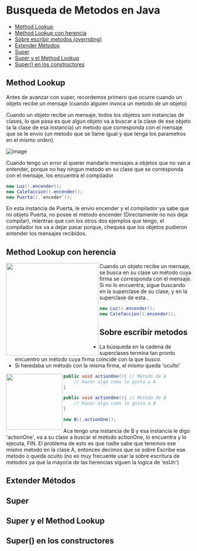 # Busqueda de Metodos en Java


- [Method Lookup](#method-lookup)
- [Method Lookup con herencia](#method-lookup-con-herencia)
- [Sobre escribír metodos (overriding)](#sobre-escribír-metodos)
- [Extender Métodos](#extender-métodos)
- [Super](#super)
- [Super y el Method Lookup](#super-y-el-method-lookup)
- [Super() en los constructores](#super-en-los-constructores)


## Method Lookup

Antes de avanzar con super, recordemos primero que ocurre cuando un objeto recibe un mensaje (cuando alguien invoca un metodo de un objeto)

Cuando un objeto recibe un mensaje, todos los objetos son instancias de clases, lo que pasa es que algun objeto va a buscar a la clase de ese objeto (a la clase de esa instancia) un metodo que corresponda con el mensaje que se le envio (un metodo que se llame igual y que tenga los parametros en el mismo orden). 

![image](https://user-images.githubusercontent.com/55964635/192359878-c98013e6-ff36-48eb-b934-488414bec1ec.png)

Cuando tengo un error al querer mandarle mensajes a objetos que no van a entender, porque no hay ningun metodo en su clase que se corresponda con el mensaje, los encuentra el compilador

```java
new Luz().encender();
new Calefaccion().encender();
new Puerta().`enceder`(); 
```

En esta instancia de Puerta, le envio encender y el compilador ya sabe que mi objeto Puerta, no posee el metodo encender (Directamente no nos deja compilar), mientras que con los otros dos ejemplos que tengo, el compilador los va a dejar pasar porque, chequea que los objetos pudieron entender los mensajes recibidos.

## Method Lookup con herencia



<img width="250" align='left'  src = 'https://user-images.githubusercontent.com/55964635/192593948-5ef01c06-4db4-461f-819e-7618228fbbfc.png'>

Cuando un objeto recibe un mensaje, se busca en su clase un método cuya firma se corresponda con el mensaje. Si no lo encuentra, sigue buscando en la superclase de su clase, y en la superclase de esta..


```java
new Luz().encender();
new Calefaccion().encender();
```

## Sobre escribír metodos
- La búsqueda en la cadena de superclases termina tan pronto encuentro un método cuya firma coincide con la que busco.
- Si heredaba un método con la misma firma, el mismo queda 'oculto'

<img width="152" align='left'  src = 'https://user-images.githubusercontent.com/55964635/192596770-db030a56-4833-4473-940e-d75160026415.png'>



```java
public void actionOne(){ // Metodo de A
    // Hacer algo como le gusta a A
}

public void actionOne(){ // Metodo de B
    // Hacer algo como le gusta a B
}
```

```java
new B().actionOne();
```
Aca tengo una instancia de B y esa instancia le digo 'actionOne', va a su clase a buscar el metodo actionOne, lo encuentra y lo ejecuta, FIN. El problema de esto es que nadie sabe que tenemos ese mismo metodo en la clase A, entonces decimos que se sobre Escribe ese metodo o queda oculto (no es muy frecuente usar la sobre escritura de metodos ya que la mayoria de las herencias siguen la logica de 'esUn')



## Extender Métodos

## Super

## Super y el Method Lookup
## Super() en los constructores